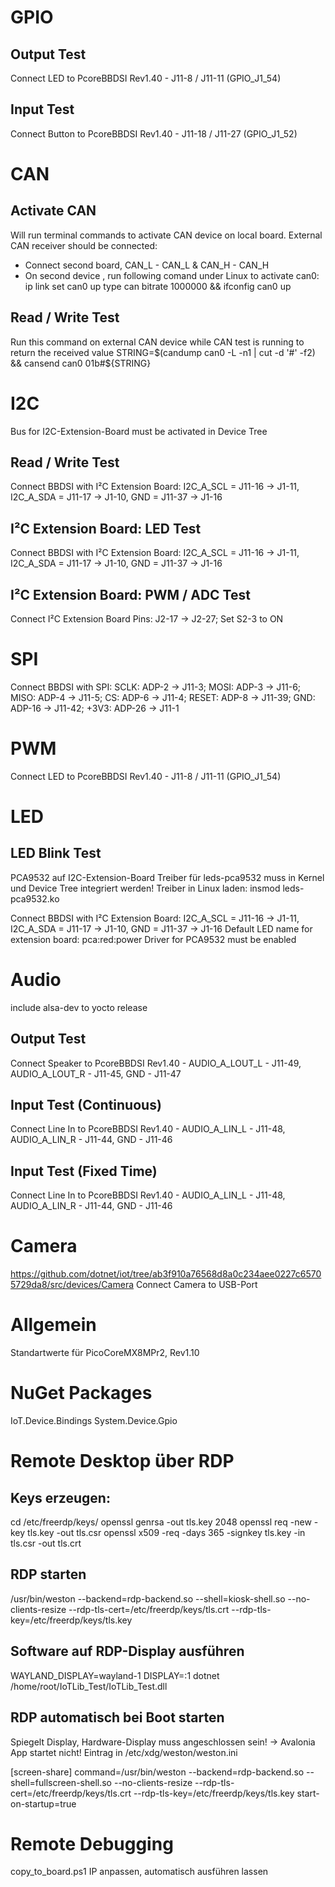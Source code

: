 ﻿# GPIO
## Output Test
Connect LED to PcoreBBDSI Rev1.40 - J11-8 / J11-11 (GPIO_J1_54)
## Input Test
Connect Button to PcoreBBDSI Rev1.40 - J11-18 / J11-27 (GPIO_J1_52)

# CAN
## Activate CAN
Will run terminal commands to activate CAN device on local board.
External CAN receiver should be connected:
- Connect second board, CAN_L - CAN_L & CAN_H - CAN_H
- On second device , run following comand under Linux to activate can0:
    ip link set can0 up type can bitrate 1000000 && ifconfig can0 up
## Read / Write Test
Run this command on external CAN device while CAN test is running to return the received value
    STRING=$(candump can0 -L -n1 | cut -d '#' -f2) && cansend can0 01b#${STRING}

# I2C
Bus for I2C-Extension-Board must be activated in Device Tree
## Read / Write Test
Connect BBDSI with I²C Extension Board: I2C_A_SCL = J11-16 -> J1-11, I2C_A_SDA = J11-17 -> J1-10, GND = J11-37 -> J1-16
## I²C Extension Board: LED Test
Connect BBDSI with I²C Extension Board: I2C_A_SCL = J11-16 -> J1-11, I2C_A_SDA = J11-17 -> J1-10, GND = J11-37 -> J1-16
## I²C Extension Board: PWM / ADC Test
Connect I²C Extension Board Pins: J2-17 -> J2-27; Set S2-3 to ON

# SPI
Connect BBDSI with SPI: SCLK: ADP-2 -> J11-3; MOSI: ADP-3 -> J11-6; MISO: ADP-4 -> J11-5;
CS: ADP-6 -> J11-4; RESET: ADP-8 -> J11-39; GND: ADP-16 -> J11-42; +3V3: ADP-26 -> J11-1

# PWM
Connect LED to PcoreBBDSI Rev1.40 - J11-8 / J11-11 (GPIO_J1_54)

# LED
## LED Blink Test
PCA9532 auf I2C-Extension-Board
Treiber für leds-pca9532 muss in Kernel und Device Tree integriert werden!
Treiber in Linux laden:
insmod leds-pca9532.ko

Connect BBDSI with I²C Extension Board: I2C_A_SCL = J11-16 -> J1-11, I2C_A_SDA = J11-17 -> J1-10, GND = J11-37 -> J1-16
Default LED name for extension board: pca:red:power
Driver for PCA9532 must be enabled

# Audio
include alsa-dev to yocto release
## Output Test
Connect Speaker to PcoreBBDSI Rev1.40 - AUDIO_A_LOUT_L - J11-49, AUDIO_A_LOUT_R - J11-45, GND - J11-47
## Input Test (Continuous)
Connect Line In to PcoreBBDSI Rev1.40 - AUDIO_A_LIN_L - J11-48, AUDIO_A_LIN_R - J11-44, GND - J11-46
## Input Test (Fixed Time)
Connect Line In to PcoreBBDSI Rev1.40 - AUDIO_A_LIN_L - J11-48, AUDIO_A_LIN_R - J11-44, GND - J11-46

# Camera
https://github.com/dotnet/iot/tree/ab3f910a76568d8a0c234aee0227c65705729da8/src/devices/Camera
Connect Camera to USB-Port

# Allgemein
Standartwerte für PicoCoreMX8MPr2, Rev1.10



# NuGet Packages
IoT.Device.Bindings
System.Device.Gpio


# Remote Desktop über RDP
## Keys erzeugen:
cd /etc/freerdp/keys/
openssl genrsa -out tls.key 2048
openssl req -new -key tls.key -out tls.csr
openssl x509 -req -days 365 -signkey tls.key -in tls.csr -out tls.crt
## RDP starten
/usr/bin/weston --backend=rdp-backend.so --shell=kiosk-shell.so --no-clients-resize --rdp-tls-cert=/etc/freerdp/keys/tls.crt --rdp-tls-key=/etc/freerdp/keys/tls.key
## Software auf RDP-Display ausführen
WAYLAND_DISPLAY=wayland-1 DISPLAY=:1 dotnet /home/root/IoTLib_Test/IoTLib_Test.dll

## RDP automatisch bei Boot starten
Spiegelt Display, Hardware-Display muss angeschlossen sein! -> Avalonia App startet nicht!
Eintrag in /etc/xdg/weston/weston.ini

[screen-share]
command=/usr/bin/weston --backend=rdp-backend.so --shell=fullscreen-shell.so --no-clients-resize --rdp-tls-cert=/etc/freerdp/keys/tls.crt --rdp-tls-key=/etc/freerdp/keys/tls.key
start-on-startup=true


# Remote Debugging
copy_to_board.ps1
IP anpassen, automatisch ausführen lassen
